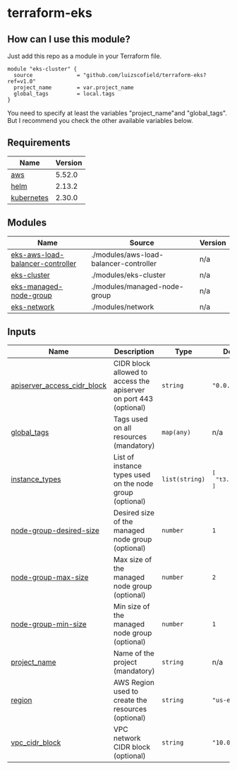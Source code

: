 # terraform-eks
<!-- BEGIN_TF_DOCS -->

## How can I use this module?

Just add this repo as a module in your Terraform file.

```
module "eks-cluster" {
  source              = "github.com/luizscofield/terraform-eks?ref=v1.0"
  project_name        = var.project_name
  global_tags         = local.tags
}
```

You need to specify at least the variables "project_name"and "global_tags".
But I recommend you check the other available variables below.

## Requirements

| Name | Version |
|------|---------|
| <a name="requirement_aws"></a> [aws](#requirement\_aws) | 5.52.0 |
| <a name="requirement_helm"></a> [helm](#requirement\_helm) | 2.13.2 |
| <a name="requirement_kubernetes"></a> [kubernetes](#requirement\_kubernetes) | 2.30.0 |

## Modules

| Name | Source | Version |
|------|--------|---------|
| <a name="module_eks-aws-load-balancer-controller"></a> [eks-aws-load-balancer-controller](#module\_eks-aws-load-balancer-controller) | ./modules/aws-load-balancer-controller | n/a |
| <a name="module_eks-cluster"></a> [eks-cluster](#module\_eks-cluster) | ./modules/eks-cluster | n/a |
| <a name="module_eks-managed-node-group"></a> [eks-managed-node-group](#module\_eks-managed-node-group) | ./modules/managed-node-group | n/a |
| <a name="module_eks-network"></a> [eks-network](#module\_eks-network) | ./modules/network | n/a |

## Inputs

| Name | Description | Type | Default | Required |
|------|-------------|------|---------|:--------:|
| <a name="input_apiserver_access_cidr_block"></a> [apiserver\_access\_cidr\_block](#input\_apiserver\_access\_cidr\_block) | CIDR block allowed to access the apiserver on port 443 (optional) | `string` | `"0.0.0.0/0"` | no |
| <a name="input_global_tags"></a> [global\_tags](#input\_global\_tags) | Tags used on all resources (mandatory) | `map(any)` | n/a | yes |
| <a name="input_instance_types"></a> [instance\_types](#input\_instance\_types) | List of instance types used on the node group (optional) | `list(string)` | <pre>[<br>  "t3.medium"<br>]</pre> | no |
| <a name="input_node-group-desired-size"></a> [node-group-desired-size](#input\_node-group-desired-size) | Desired size of the managed node group (optional) | `number` | `1` | no |
| <a name="input_node-group-max-size"></a> [node-group-max-size](#input\_node-group-max-size) | Max size of the managed node group (optional) | `number` | `2` | no |
| <a name="input_node-group-min-size"></a> [node-group-min-size](#input\_node-group-min-size) | Min size of the managed node group (optional) | `number` | `1` | no |
| <a name="input_project_name"></a> [project\_name](#input\_project\_name) | Name of the project (mandatory) | `string` | n/a | yes |
| <a name="input_region"></a> [region](#input\_region) | AWS Region used to create the resources (optional) | `string` | `"us-east-1"` | no |
| <a name="input_vpc_cidr_block"></a> [vpc\_cidr\_block](#input\_vpc\_cidr\_block) | VPC network CIDR block (optional) | `string` | `"10.0.0.0/16"` | no |